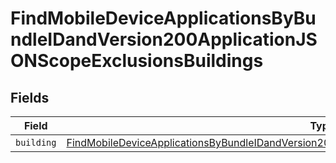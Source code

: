 # FindMobileDeviceApplicationsByBundleIDandVersion200ApplicationJSONScopeExclusionsBuildings


## Fields

| Field                                                                                                                                                                                                                               | Type                                                                                                                                                                                                                                | Required                                                                                                                                                                                                                            | Description                                                                                                                                                                                                                         |
| ----------------------------------------------------------------------------------------------------------------------------------------------------------------------------------------------------------------------------------- | ----------------------------------------------------------------------------------------------------------------------------------------------------------------------------------------------------------------------------------- | ----------------------------------------------------------------------------------------------------------------------------------------------------------------------------------------------------------------------------------- | ----------------------------------------------------------------------------------------------------------------------------------------------------------------------------------------------------------------------------------- |
| `building`                                                                                                                                                                                                                          | [FindMobileDeviceApplicationsByBundleIDandVersion200ApplicationJSONScopeExclusionsBuildingsBuilding](../../models/operations/findmobiledeviceapplicationsbybundleidandversion200applicationjsonscopeexclusionsbuildingsbuilding.md) | :heavy_minus_sign:                                                                                                                                                                                                                  | N/A                                                                                                                                                                                                                                 |